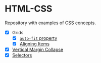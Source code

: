 # HTML-CSS

Repository with examples of CSS concepts.

- [x] Grids
  - [x] [`auto-fit` property](https://github.com/sduzair/HTML-CSS/tree/master/grids/auto-fit)
  - [x] [Aligning Items](https://github.com/sduzair/HTML-CSS/tree/master/grids/justify-align)
- [x] [Vertical Margin Collapse](https://github.com/sduzair/HTML-CSS/tree/master/margin-collapse)
- [x] [Selectors](https://github.com/sduzair/HTML-CSS/tree/master/selectors)
